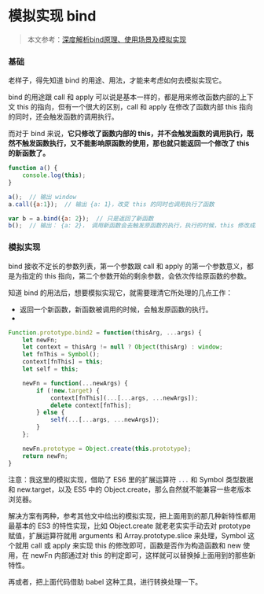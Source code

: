 # 模拟实现 bind

> 本文参考：[深度解析bind原理、使用场景及模拟实现](https://muyiy.cn/blog/3/3.4.html#bind)  

### 基础

老样子，得先知道 bind 的用途、用法，才能来考虑如何去模拟实现它。  

bind 的用途跟 call 和 apply 可以说是基本一样的，都是用来修改函数内部的上下文 this 的指向，但有一个很大的区别，call 和 apply 在修改了函数内部 this 指向的同时，还会触发函数的调用执行。  

而对于 bind 来说，**它只修改了函数内部的 this，并不会触发函数的调用执行，既然不触发函数执行，又不能影响原函数的使用，那也就只能返回一个修改了 this 的新函数了。**  

```javascript
function a() {
    console.log(this);
}

a();  // 输出 window
a.call({a:1});  // 输出 {a: 1}，改变 this 的同时也调用执行了函数

var b = a.bind({a: 2});  // 只是返回了新函数
b();  // 输出： {a: 2}， 调用新函数会去触发原函数的执行，执行的时候，this 修改成绑定时传入的对象

```




### 模拟实现

bind 接收不定长的参数列表，第一个参数跟 call 和 apply 的第一个参数意义，都是为指定的 this 指向，第二个参数开始的剩余参数，会依次传给原函数的参数。  

知道 bind 的用法后，想要模拟实现它，就需要理清它所处理的几点工作：  

- 返回一个新函数，新函数被调用的时候，会触发原函数的执行。  
-    

```javascript
Function.prototype.bind2 = function(thisArg, ...args) {
    let newFn;
    let context = thisArg != null ? Object(thisArg) : window; 
    let fnThis = Symbol();
    context[fnThis] = this;
    let self = this;

    newFn = function(...newArgs) {
        if (!new.target) {
            context[fnThis](...[...args, ...newArgs]);
            delete context[fnThis];
        } else {
            self(...[...args, ...newArgs]);
        }
    };

    newFn.prototype = Object.create(this.prototype);
    return newFn;
}
```  

注意：我这里的模拟实现，借助了 ES6 里的扩展运算符 `...` 和 Symbol 类型数据和 new.target，以及 ES5 中的 Object.create，那么自然就不能兼容一些老版本浏览器。  

解决方案有两种，参考其他文中给出的模拟实现，把上面用到的那几种新特性都用最基本的 ES3 的特性实现，比如 Object.create 就老老实实手动去对 prototype 赋值，扩展运算符就用 arguments 和 Array.prototype.slice 来处理，Symbol 这个就用 call 或 apply 来实现 this 的修改即可，函数是否作为构造函数和 new 使用，在 newFn 内部通过对 this 的判定即可，这样就可以替换掉上面用到的那些新特性。  

再或者，把上面代码借助 babel 这种工具，进行转换处理一下。
